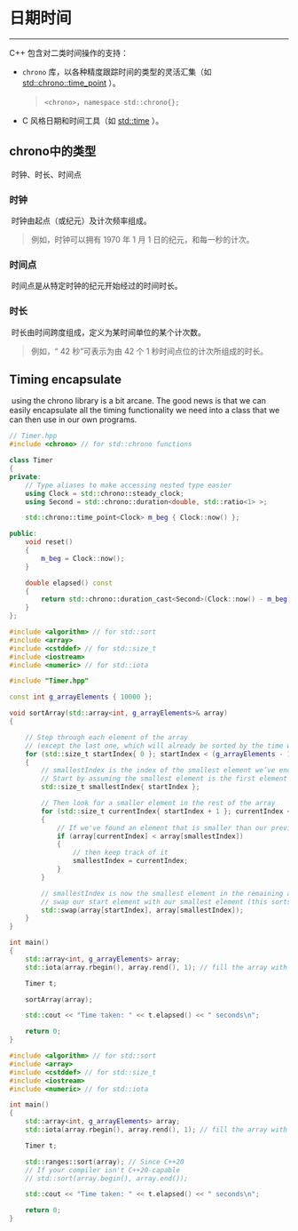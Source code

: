 # 日期时间

---

C++ 包含对二类时间操作的支持：

- `chrono` 库，以各种精度跟踪时间的类型的灵活汇集（如[std::chrono::time_point](https://zh.cppreference.com/w/cpp/chrono/time_point) ）。

  > `<chrono>`，`namespace std::chrono{};`

- C 风格日期和时间工具（如 [std::time](https://zh.cppreference.com/w/cpp/chrono/c/time) ）。



## chrono中的类型

​	时钟、时长、时间点

### 时钟

​		时钟由起点（或纪元）及计次频率组成。

> 例如，时钟可以拥有 1970 年 1 月 1 日的纪元，和每一秒的计次。

### 时间点

​		时间点是从特定时钟的纪元开始经过的时间时长。

### 时长

​		时长由时间跨度组成，定义为某时间单位的某个计次数。

> 例如，“ 42 秒”可表示为由 42 个 1 秒时间点位的计次所组成的时长。



## Timing encapsulate

​		using the chrono library is a bit arcane. The good news is that we can easily encapsulate all the timing functionality we need into a class that we can then use in our own programs.

```c++
// Timer.hpp
#include <chrono> // for std::chrono functions

class Timer
{
private:
	// Type aliases to make accessing nested type easier
	using Clock = std::chrono::steady_clock;
	using Second = std::chrono::duration<double, std::ratio<1> >;

	std::chrono::time_point<Clock> m_beg { Clock::now() };

public:
	void reset()
	{
		m_beg = Clock::now();
	}

	double elapsed() const
	{
		return std::chrono::duration_cast<Second>(Clock::now() - m_beg).count();
	}
};
```

```c++
#include <algorithm> // for std::sort
#include <array>
#include <cstddef> // for std::size_t
#include <iostream>
#include <numeric> // for std::iota

#include "Timer.hpp"

const int g_arrayElements { 10000 };

void sortArray(std::array<int, g_arrayElements>& array)
{

    // Step through each element of the array
    // (except the last one, which will already be sorted by the time we get there)
    for (std::size_t startIndex{ 0 }; startIndex < (g_arrayElements - 1); ++startIndex)
    {
        // smallestIndex is the index of the smallest element we’ve encountered this iteration
        // Start by assuming the smallest element is the first element of this iteration
        std::size_t smallestIndex{ startIndex };

        // Then look for a smaller element in the rest of the array
        for (std::size_t currentIndex{ startIndex + 1 }; currentIndex < g_arrayElements; ++currentIndex)
        {
            // If we've found an element that is smaller than our previously found smallest
            if (array[currentIndex] < array[smallestIndex])
            {
                // then keep track of it
                smallestIndex = currentIndex;
            }
        }

        // smallestIndex is now the smallest element in the remaining array
        // swap our start element with our smallest element (this sorts it into the correct place)
        std::swap(array[startIndex], array[smallestIndex]);
    }
}

int main()
{
    std::array<int, g_arrayElements> array;
    std::iota(array.rbegin(), array.rend(), 1); // fill the array with values 10000 to 1

    Timer t;

    sortArray(array);

    std::cout << "Time taken: " << t.elapsed() << " seconds\n";

    return 0;
}

```

```c++
#include <algorithm> // for std::sort
#include <array>
#include <cstddef> // for std::size_t
#include <iostream>
#include <numeric> // for std::iota

int main()
{
    std::array<int, g_arrayElements> array;
    std::iota(array.rbegin(), array.rend(), 1); // fill the array with values 10000 to 1

    Timer t;

    std::ranges::sort(array); // Since C++20
    // If your compiler isn't C++20-capable
    // std::sort(array.begin(), array.end());

    std::cout << "Time taken: " << t.elapsed() << " seconds\n";

    return 0;
}
```

